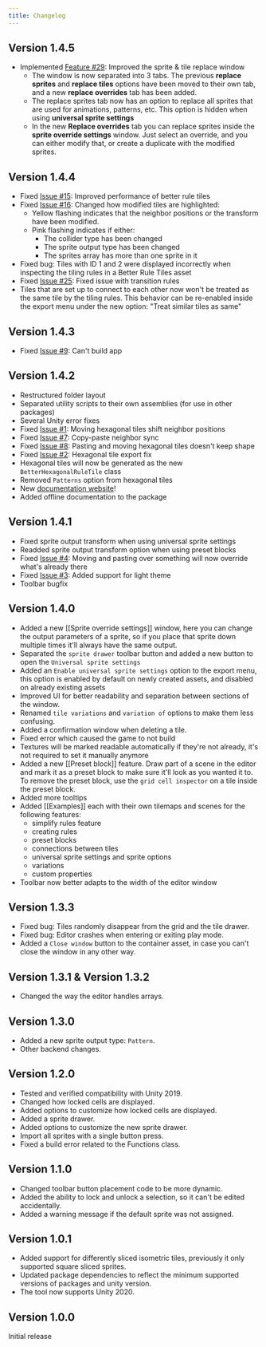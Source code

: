 ```yaml
---
title: Changelog
---
```

## Version 1.4.5

- Implemented [Feature #29](https://github.com/Vinark117/BetterRuleTiles-Support/issues/29): Improved the sprite & tile replace window
	- The window is now separated into 3 tabs. The previous **replace sprites** and **replace tiles** options have been moved to their own tab, and a new **replace overrides** tab has been added.
	- The replace sprites tab now has an option to replace all sprites that are used for animations, patterns, etc. This option is hidden when using **universal sprite settings**
	- In the new **Replace overrides** tab you can replace sprites inside the **sprite override settings** window. Just select an override, and you can either modify that, or create a duplicate with the modified sprites.

## Version 1.4.4

- Fixed [Issue #15](https://github.com/Vinark117/BetterRuleTiles-Support/issues/15): Improved performance of better rule tiles
- Fixed [Issue #16](https://github.com/Vinark117/BetterRuleTiles-Support/issues/16): Changed how modified tiles are highlighted:
	- Yellow flashing indicates that the neighbor positions or the transform have been modified.
	- Pink flashing indicates if either:
	    - The collider type has been changed
	    - The sprite output type has been changed
	    - The sprites array has more than one sprite in it
- Fixed bug: Tiles with ID 1 and 2 were displayed incorrectly when inspecting the tiling rules in a Better Rule Tiles asset
- Fixed [Issue #25](https://github.com/Vinark117/BetterRuleTiles-Support/issues/25): Fixed issue with transition rules
- Tiles that are set up to connect to each other now won't be treated as the same tile by the tiling rules. This behavior can be re-enabled inside the export menu under the new option: "Treat similar tiles as same"

## Version 1.4.3

- Fixed [Issue #9](https://github.com/Vinark117/BetterRuleTiles-Support/issues/9): Can't build app

## Version 1.4.2

- Restructured folder layout
- Separated utility scripts to their own assemblies (for use in other packages)
- Several Unity error fixes
- Fixed [Issue #1](https://github.com/Vinark117/BetterRuleTiles-Support/issues/1): Moving hexagonal tiles shift neighbor positions
- Fixed [Issue #7](https://github.com/Vinark117/BetterRuleTiles-Support/issues/7): Copy-paste neighbor sync
- Fixed [Issue #8](https://github.com/Vinark117/BetterRuleTiles-Support/issues/8): Pasting and moving hexagonal tiles doesn't keep shape
- Fixed [Issue #2](https://github.com/Vinark117/BetterRuleTiles-Support/issues/2): Hexagonal tile export fix
- Hexagonal tiles will now be generated as the new `BetterHexagonalRuleTile` class
- Removed `Patterns` option from hexagonal tiles
- New [documentation website](https://docs.vinark.dev/better-rule-tiles/)!
- Added offline documentation to the package

## Version 1.4.1

- Fixed sprite output transform when using universal sprite settings
- Readded sprite output transform option when using preset blocks
- Fixed [Issue #4](https://github.com/Vinark117/BetterRuleTiles-Support/issues/4): Moving and pasting over something will now override what's already there
- Fixed [Issue #3](https://github.com/Vinark117/BetterRuleTiles-Support/issues/3): Added support for light theme
- Toolbar bugfix

## Version 1.4.0

- Added a new [[Sprite override settings]] window, here you can change the output parameters of a sprite, so if you place that sprite down multiple times it'll always have the same output.
- Separated the `sprite drawer` toolbar button and added a new button to open the `Universal sprite settings`
- Added an `Enable universal sprite settings` option to the export menu, this option is enabled by default on newly created assets, and disabled on already existing assets
- Improved UI for better readability and separation between sections of the window.
- Renamed `tile variations` and `variation of` options to make them less confusing.
- Added a confirmation window when deleting a tile.
- Fixed error which caused the game to not build
- Textures will be marked readable automatically if they're not already, it's not required to set it manually anymore
- Added a new [[Preset block]] feature. Draw part of a scene in the editor and mark it as a preset block to make sure it'll look as you wanted it to. To remove the preset block, use the `grid cell inspector` on a tile inside the preset block.
- Added more tooltips
- Added [[Examples]] each with their own tilemaps and scenes for the following features:
    - simplify rules feature
    - creating rules
    - preset blocks
    - connections between tiles
    - universal sprite settings and sprite options
    - variations
    - custom properties
- Toolbar now better adapts to the width of the editor window

## Version 1.3.3

- Fixed bug: Tiles randomly disappear from the grid and the tile drawer.
- Fixed bug: Editor crashes when entering or exiting play mode.
- Added a `Close window` button to the container asset, in case you can't close the window in any other way.

## Version 1.3.1 & Version 1.3.2

- Changed the way the editor handles arrays.

## Version 1.3.0

- Added a new sprite output type: `Pattern`.
- Other backend changes.

## Version 1.2.0

- Tested and verified compatibility with Unity 2019.
- Changed how locked cells are displayed.
- Added options to customize how locked cells are displayed.
- Added a sprite drawer.
- Added options to customize the new sprite drawer.
- Import all sprites with a single button press.
- Fixed a build error related to the Functions class.

## Version 1.1.0

- Changed toolbar button placement code to be more dynamic.
- Added the ability to lock and unlock a selection, so it can't be edited accidentally.
- Added a warning message if the default sprite was not assigned.

## Version 1.0.1

- Added support for differently sliced isometric tiles, previously it only supported square sliced sprites.
- Updated package dependencies to reflect the minimum supported versions of packages and unity version.
- The tool now supports Unity 2020.

## Version 1.0.0

Initial release